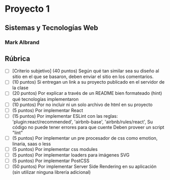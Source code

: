 # Proyecto 1
## Sistemas y Tecnologías Web
### Mark Albrand

## Rúbrica

- [ ] [Criterio subjetivo] (40 puntos) Según qué tan similar sea su diseño al sitio en el que se basaron, deben enviar el sitio en los comentarios.
- [ ]  (10 puntos) Si entregan un link a su proyecto publicado en el servidor de la clase
- [ ]  (20 puntos) Por explicar a través de un README bien formateado (hint) qué tecnologías implementaron
- [ ]  (10 puntos) Por no incluir ni un solo archivo de html en su proyecto
- [ ]  (5 puntos) Por implementar React
- [ ]  (15 puntos) Por implementar ESLint con las reglas:
  'plugin:react/recommended',
  'airbnb-base',
  'airbnb/rules/react',
  Su código no puede tener errores para que cuente
  Deben proveer un script "lint"
- [ ]  (5 puntos) Por implementar un pre procesador de css como emotion, linaria, saas o less
- [ ]  (5 puntos) Por implementar css modules
- [ ]  (5 puntos) Por implementar loaders para imágenes SVG
- [ ]  (5 puntos) Por implementar PostCSS
- [ ]  (50 puntos) Por implementar Server Side Rendering en su aplicación (sin utilizar ninguna librería adicional)